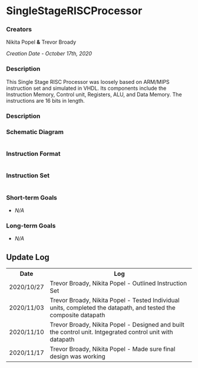 <h1>SingleStageRISCProcessor</h1>
<h3>Creators</h3>
Nikita Popel <b>&</b> Trevor Broady

<i>Creation Date - October 17th, 2020</i>

<h3>Description</h3>
<p>
This Single Stage RISC Processor was loosely based on ARM/MIPS instruction set and simulated in VHDL. Its components include the Instruction Memory,
Control unit, Registers, ALU, and Data Memory. The instructions are 16 bits in length.
</p>

<h3>Description</h3>
<h3>Schematic Diagram</h3>
<img title="Schematic Diagram" alt="" src="https://user-images.githubusercontent.com/69244508/103581650-6fadcc80-4eaa-11eb-97d3-fa22a691be35.PNG">
<h3>Instruction Format</h3>
<img title="Instruction Format" alt="" src="https://user-images.githubusercontent.com/64280590/103582523-0038dc80-4eac-11eb-9333-155fb0fcd12d.png">
<h3>Instruction Set</h3>
<img title="Instruction Set" alt="" src="https://user-images.githubusercontent.com/64280590/103582696-602f8300-4eac-11eb-8bc4-cfe085e69290.PNG">


<h3>Short-term Goals</h3>
<ul>
<li><i>N/A</i></li>
</ul>

<h3>Long-term Goals</h3>
<ul>
<li><i>N/A</i></li>
</ul>

<h2>Update Log</h2>
<table>
<tr><th>Date</th><th>Log</th></tr>
<tr><td>2020/10/27</td><td>Trevor Broady, Nikita Popel - Outlined Instruction Set</td></tr>
<tr><td>2020/11/03</td><td>Trevor Broady, Nikita Popel - Tested Individual units, completed the datapath, and tested the composite datapath</td></tr>
<tr><td>2020/11/10</td><td>Trevor Broady, Nikita Popel - Designed and built the control unit. Intgegrated control unit with datapath</td></tr>
<tr><td>2020/11/17</td><td>Trevor Broady, Nikita Popel - Made sure final design was working</td></tr>
</table>
